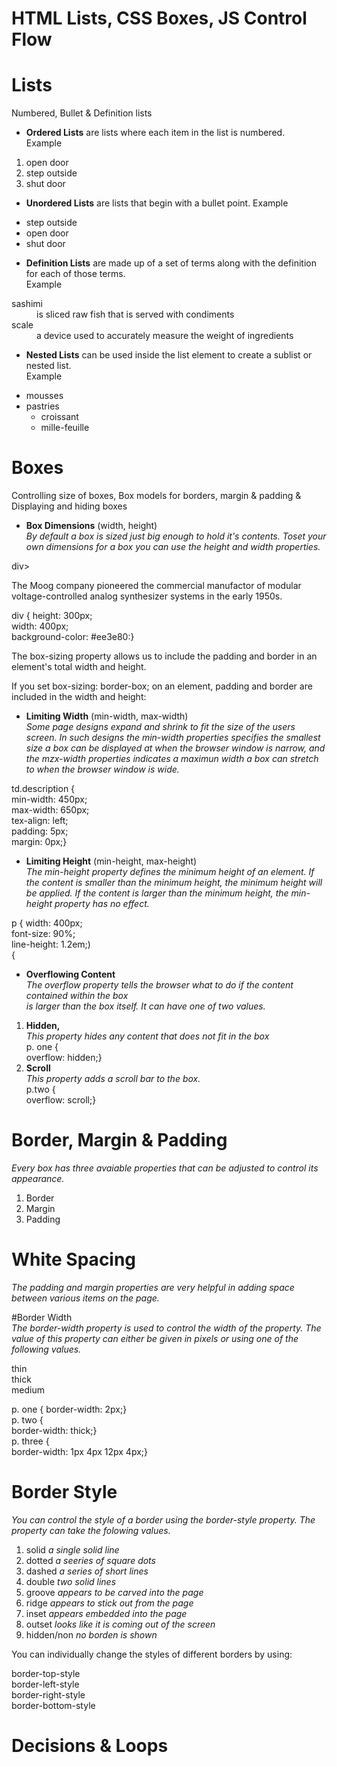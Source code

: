 # HTML Lists, CSS Boxes, JS Control Flow  

# Lists  
  Numbered, Bullet & Definition lists  
  
  - <b>Ordered Lists</b> are lists where each item in the list is numbered.  
  Example 
  <ol>  
    <li>open door</li>  
    <li>step outside</li>  
    <li>shut door</li>  
  </ol>  
  
  - <b>Unordered Lists</b> are lists that begin with a bullet point.
  Example  
  <ul>
    <li>step outside</li>
    <li>open door</li>
    <li>shut door</li>
  </ul>
  
  - <b>Definition Lists</b> are made up of a set of terms along with the definition
  for each of those terms.      
  Example  
  <dl>
    <dt>sashimi</dt>
    <dd>is sliced raw fish that is served with condiments</dd>  
    <dt>scale</dt>  
    <dd>a device used to accurately measure the weight of ingredients</dd>  
  </dl>  
  
  - <b>Nested Lists</b> can be used inside the list element to create a sublist
  or nested list.    
   Example    
  <ul>
    <li>mousses</li>
    <li>pastries  
      <ul>  
        <li>croissant</li>  
        <li>mille-feuille</li>  
      </ul>  
    </li>  
  </ul>  
  
# Boxes  
Controlling size of boxes, Box models for borders, margin & padding & 
Displaying and hiding boxes  

- <b>Box Dimensions</b> (width, height)  
_By default a box is sized just big enough to hold it's contents. Toset your own dimensions 
for a box you can use the height and width properties._

div>    
  <p>The Moog company pioneered the commercial manufactor of modular voltage-controlled analog
    synthesizer systems in the early 1950s.</p>
</div>  

div {
    height: 300px;  
    width: 400px;  
    background-color: #ee3e80:}

The box-sizing property allows us to include the padding and border in an element's total width and height.

If you set box-sizing: border-box; on an element, padding and border are included in the width and height:

- <b>Limiting Width</b> (min-width, max-width)  
*Some page designs expand and shrink to fit the size of the users screen. In such designs the min-width
properties specifies the smallest size a box can be displayed at when the browser window is narrow, and 
the mzx-width properties indicates a maximun width a box can stretch to when the browser window is wide.*  

td.description {  
    min-width: 450px;  
    max-width: 650px;  
    tex-align: left;  
    padding: 5px;  
    margin: 0px;}    
   
 - <b>Limiting Height</b> (min-height, max-height)  
 *The min-height property defines the minimum height of an element.
If the content is smaller than the minimum height, the minimum height will be applied.
If the content is larger than the minimum height, the min-height property has no effect.*  

p {
  width: 400px;  
  font-size: 90%;  
  line-height: 1.2em;)  
  {

- <b>Overflowing Content</b>  
*The overflow property tells the browser what to do if the content contained within the box  
is larger than the box itself. It can have one of two values.*  

1. <b>Hidden,</b>    
  *This property hides any content that does not fit in the box*  
  p. one {  
    overflow: hidden;}  
2. <b>Scroll</b>    
  *This property adds a scroll bar to the box.*  
  p.two {  
    overflow: scroll;}  
  
# Border, Margin & Padding  
*Every box has three avaiable properties that can be adjusted to control its appearance.*  

1. Border  
2. Margin  
3. Padding  

# White Spacing  
*The padding and margin properties are very helpful in adding space between various items on the page.*  

#Border Width  
*The border-width property is used to control the width of the property. The value of this property can either
be given in pixels or using one of the following values.*  

thin  
thick  
medium  

p. one {
  border-width: 2px;}  
p. two {  
  border-width: thick;}  
p. three {  
  border-width: 1px 4px 12px 4px;}  
  
# Border Style  
*You can control the style of a border using the border-style property. The property can take the
folowing values.*  

1. solid   *a single solid line*
2. dotted  *a seeries of square dots*
3. dashed  *a series of short lines*  
4. double  *two solid lines*  
5. groove  *appears to be carved into the page*  
6. ridge   *appears to stick out from the page*  
7. inset   *appears embedded into the page*  
8. outset  *looks like it is coming out of the screen*  
9. hidden/non  *no borden is shown*    

You can individually change the styles of different borders by using:  

border-top-style  
border-left-style  
border-right-style  
border-bottom-style  
 
 
# Decisions & Loops  




